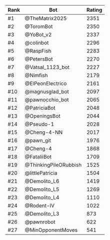 Rank|Bot|Rating
---|---|---
#1|@TheMatrix2025|2351
#2|@ToromBot|2350
#3|@YoBot_v2|2337
#4|@colinbot|2296
#5|@RaspFish|2283
#6|@PetersBot|2270
#7|@Vatsal_1123_bot|2227
#8|@Nimfish|2179
#9|@ElPeonElectrico|2161
#10|@magnusglad_bot|2097
#11|@pawnocchio_bot|2065
#12|@PatriciaBot|2048
#13|@OpeningsBot|2044
#14|@Pseudo-1|2028
#15|@Cheng-4-NN|2017
#16|@pawn_git|1976
#17|@Cheng-4|1868
#18|@FataliiBot|1709
#19|@ThinkingPileORubbish|1525
#20|@littlePatricia|1504
#21|@Demolito_L6|1419
#22|@Demolito_L5|1269
#23|@Demolito_L4|1110
#24|@Rodent-IV|1022
#25|@Demolito_L3|873
#26|@pawnrobot|622
#27|@MinOpponentMoves|541

